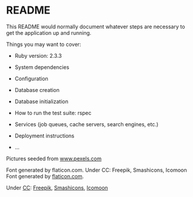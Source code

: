 # README

This README would normally document whatever steps are necessary to get the
application up and running.

Things you may want to cover:

* Ruby version: 2.3.3

* System dependencies

* Configuration

* Database creation

* Database initialization

* How to run the test suite: rspec

* Services (job queues, cache servers, search engines, etc.)

* Deployment instructions

* ...

Pictures seeded from www.pexels.com

Font generated by flaticon.com.
Under CC: Freepik, Smashicons, Icomoon
Font generated by <a href="http://www.flaticon.com">flaticon.com</a>. <p>Under <a href="http://creativecommons.org/licenses/by/3.0/">CC</a>: <a data-file="006-interface" href="http://www.freepik.com">Freepik</a>, <a data-file="008-nature" href="https://www.flaticon.com/authors/smashicons">Smashicons</a>, <a data-file="011-city" href="https://www.flaticon.com/authors/icomoon">Icomoon</a></p>
